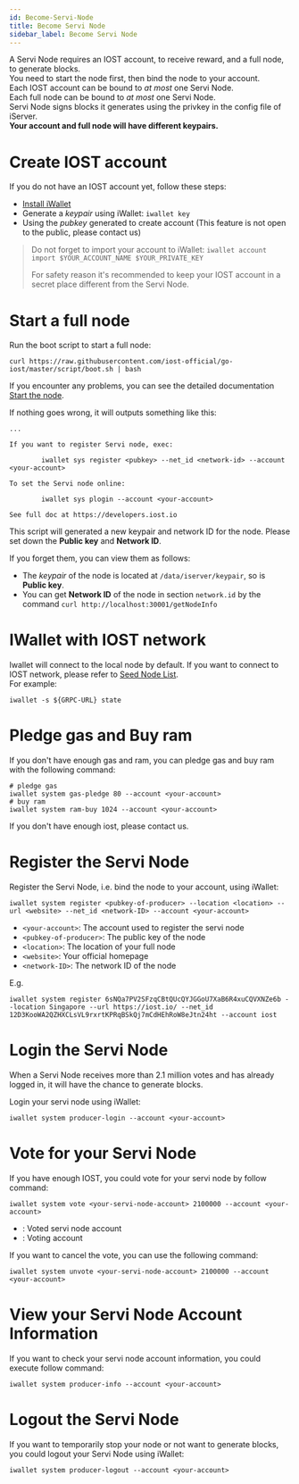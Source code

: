 ```yaml
---
id: Become-Servi-Node
title: Become Servi Node
sidebar_label: Become Servi Node
---
```


A Servi Node requires an IOST account, to receive reward, and a full node, to generate blocks.  
You need to start the node first, then bind the node to your account.  
Each IOST account can be bound to *at most* one Servi Node.  
Each full node can be bound to *at most* one Servi Node.  
Servi Node signs blocks it generates using the privkey in the config file of iServer.  
**Your account and full node will have different keypairs.**

# Create IOST account

If you do not have an IOST account yet, follow these steps:

- [Install iWallet](4-running-iost-node/iWallet.md#install)
- Generate a *keypair* using iWallet: `iwallet key`
- Using the *pubkey* generated to create account (This feature is not open to the public, please contact us)

> Do not forget to import your account to iWallet: `iwallet account import $YOUR_ACCOUNT_NAME $YOUR_PRIVATE_KEY`
>
> For safety reason it's recommended to keep your IOST account in a secret place different from the Servi Node.

# Start a full node

Run the boot script to start a full node:

```
curl https://raw.githubusercontent.com/iost-official/go-iost/master/script/boot.sh | bash
```

If you encounter any problems, you can see the detailed documentation [Start the node](4-running-iost-node/Deployment.md).

If nothing goes wrong, it will outputs something like this:

```
...

If you want to register Servi node, exec:

        iwallet sys register <pubkey> --net_id <network-id> --account <your-account>

To set the Servi node online:

        iwallet sys plogin --account <your-account>

See full doc at https://developers.iost.io
```

This script will generated a new keypair and network ID for the node. Please set down the **Public key** and **Network ID**.

If you forget them, you can view them as follows:
- The *keypair* of the node is located at `/data/iserver/keypair`, so is **Public key**.
- You can get **Network ID** of the node in section `network.id` by the command `curl http://localhost:30001/getNodeInfo`

# IWallet with IOST network
Iwallet will connect to the local node by default. If you want to connect to IOST network, please refer to [Seed Node List](4-running-iost-node/Deployment.md#seed-node-list).  
For example:

```
iwallet -s ${GRPC-URL} state
```

# Pledge gas and Buy ram

If you don't have enough gas and ram, you can pledge gas and buy ram with the following command:
```
# pledge gas
iwallet system gas-pledge 80 --account <your-account>
# buy ram
iwallet system ram-buy 1024 --account <your-account>
```

If you don't have enough iost, please contact us.

# Register the Servi Node

Register the Servi Node, i.e. bind the node to your account, using iWallet:

```
iwallet system register <pubkey-of-producer> --location <location> --url <website> --net_id <network-ID> --account <your-account>
```

- `<your-account>`: The account used to register the servi node
- `<pubkey-of-producer>`: The public key of the node
- `<location>`: The location of your full node
- `<website>`: Your official homepage
- `<network-ID>`: The network ID of the node

E.g.

```
iwallet system register 6sNQa7PV2SFzqCBtQUcQYJGGoU7XaB6R4xuCQVXNZe6b --location Singapore --url https://iost.io/ --net_id 12D3KooWA2QZHXCLsVL9rxrtKPRqBSkQj7mCdHEhRoW8eJtn24ht --account iost
```

# Login the Servi Node

When a Servi Node receives more than 2.1 million votes and has already logged in, it will have the chance to generate blocks.

Login your servi node using iWallet:

```
iwallet system producer-login --account <your-account>
```

# Vote for your Servi Node

If you have enough IOST, you could vote for your servi node by follow command:

```
iwallet system vote <your-servi-node-account> 2100000 --account <your-account>
```

- <your-servi-node-account>: Voted servi node account
- <your-account>: Voting account

If you want to cancel the vote, you can use the following command:

```
iwallet system unvote <your-servi-node-account> 2100000 --account <your-account>
```

# View your Servi Node Account Information

If you want to check your servi node account information, you could execute follow command:
```
iwallet system producer-info --account <your-account>
```

# Logout the Servi Node

If you want to temporarily stop your node or not want to generate blocks, you could logout your Servi Node using iWallet:

```
iwallet system producer-logout --account <your-account>
```
